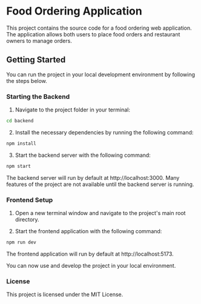 # Food Ordering Application

This project contains the source code for a food ordering web application. The application allows both users to place food orders and restaurant owners to manage orders.

## Getting Started

You can run the project in your local development environment by following the steps below.

### Starting the Backend

1. Navigate to the project folder in your terminal:

```bash
cd backend
```

2. Install the necessary dependencies by running the following command:

```bash
npm install
```

3. Start the backend server with the following command:

```bash
npm start
```

The backend server will run by default at http://localhost:3000. Many features of the project are not available until the backend server is running.

### Frontend Setup

1. Open a new terminal window and navigate to the project's main root directory.

2. Start the frontend application with the following command:

```bash
npm run dev
```

The frontend application will run by default at http://localhost:5173.

You can now use and develop the project in your local environment.

### License
This project is licensed under the MIT License.
